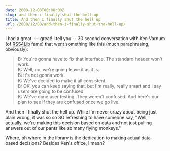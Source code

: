 ```yaml
---
date: 2008-12-08T00:00:00Z
slug: and-then-i-finally-shut-the-hell-up
title: And then I finally shut the hell up
url: /2008/12/08/and-then-i-finally-shut-the-hell-up/
---
```


I had a great --- great! I tell you -- 30 second conversation with Ken Varnum (of <a title="Ken Varnum's RSS4Lib Blog" href="http://www.rss4lib.com/">RSS4Lib</a> fame) that went something like this (much paraphrasing, obviously):



<blockquote>B: You're gonna have to fix that interface. The standard header won't work.<br/>
K: Well, no, we're going leave it as it is.<br/>
B: It's not gonna work.<br/>
K: We've decided to make it all consistent.<br/>
B: OK, you can keep saying that, but I'm really, really smart and I say users are going to be confused.<br/>
K: We've done user testing. They weren't confused. And here's our plan to see if they are confused once we go live.
</blockquote>


And then I finally shut the hell up. While I'm never crazy about being just plain wrong, it was so so SO refreshing to have someone say, "Well, actually, we're making this decision based on data and not just pulling answers out of our pants like so many flying monkeys."

Where, oh where in the library is the dedication to making actual data-based decisions? Besides Ken's office, I mean?
